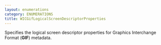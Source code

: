 ```yaml
---
layout: enumerations
category: ENUMERATIONS
title: WICGifLogicalScreenDescriptorProperties
---
```


Specifies the logical screen descriptor properties for Graphics Interchange Format (**GIF**) metadata.
